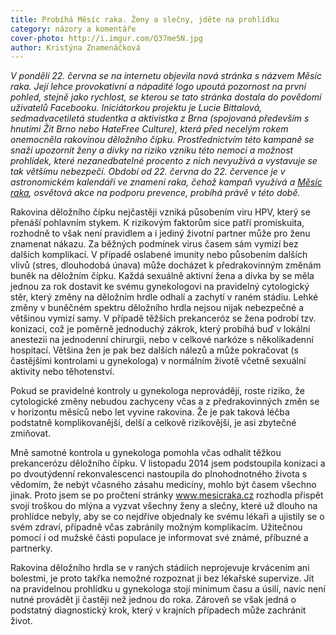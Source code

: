 ```yaml
---
title: Probíhá Měsíc raka. Ženy a slečny, jděte na prohlídku
category: názory a komentáře
cover-photo: http://i.imgur.com/Q37me5N.jpg
author: Kristýna Znamenáčková
---
```


*V pondělí 22. června se na internetu objevila nová stránka s názvem Měsíc raka. Její lehce provokativní a nápadité logo upoutá pozornost na první pohled, stejně jako rychlost, se kterou se tato stránka dostala do povědomí uživatelů Facebooku. Iniciátorkou projektu je Lucie Bittalová, sedmadvacetiletá studentka a aktivistka z Brna (spojovaná především s hnutími Žít Brno nebo HateFree Culture), která před necelým rokem onemocněla rakovinou děložního čípku. Prostřednictvím této kampaně se snaží upozornit ženy a dívky na riziko vzniku této nemoci a možnost prohlídek, které nezanedbatelné procento z nich nevyužívá a vystavuje se tak většímu nebezpečí. Období od 22. června do 22. července je v astronomickém kalendáři ve znamení raka, čehož kampaň využívá a [Měsíc raka](http://mesicraka.cz/), osvětová akce na podporu prevence, probíhá právě v této době.*

Rakovina děložního čípku nejčastěji vzniká působením viru HPV, který se přenáší pohlavním stykem. K rizikovým faktorům sice patří promiskuita, rozhodně to však není pravidlem a i jediný životní partner může pro ženu znamenat nákazu. Za běžných podmínek virus časem sám vymizí bez dalších komplikací. V případě oslabené imunity nebo působením dalších vlivů (stres, dlouhodobá únava) může docházet k předrakovinným změnám buněk na děložním čípku. Každá sexuálně aktivní žena a dívka by se měla jednou za rok dostavit ke svému gynekologovi na pravidelný cytologický stěr, který změny na děložním hrdle odhalí a zachytí v raném stádiu. Lehké změny v buněčném spektru děložního hrdla nejsou nijak nebezpečné a většinou vymizí samy. V případě těžších prekanceróz se žena podrobí tzv. konizaci, což je poměrně jednoduchý zákrok, který probíhá buď v lokální anestezii na jednodenní chirurgii, nebo v celkové narkóze s několikadenní hospitací. Většina žen je pak bez dalších nálezů a může pokračovat (s častějšími kontrolami u gynekologa) v normálním životě včetně sexuální aktivity nebo těhotenství.

Pokud se pravidelné kontroly u gynekologa neprovádějí, roste riziko, že cytologické změny nebudou zachyceny včas a z předrakovinných změn se v horizontu měsíců nebo let vyvine rakovina. Že je pak taková léčba podstatně komplikovanější, delší a celkově rizikovější, je asi zbytečné zmiňovat.

Mně samotné kontrola u gynekologa pomohla včas odhalit těžkou prekancerózu děložního čípku. V listopadu 2014 jsem podstoupila konizaci a po dvoutýdenní rekonvalescenci nastoupila do plnohodnotného života s vědomím, že nebýt včasného zásahu medicíny, mohlo být časem všechno jinak. Proto jsem se po pročtení stránky www.mesicraka.cz rozhodla přispět svojí troškou do mlýna a vyzvat všechny ženy a slečny, které už dlouho na prohlídce nebyly, aby se co nejdříve objednaly ke svému lékaři a ujistily se o svém zdraví, případně včas zabránily možným komplikacím. Užitečnou pomocí i od mužské části populace je informovat své známé, příbuzné a partnerky. 

Rakovina děložního hrdla se v raných stádiích neprojevuje krvácením ani bolestmi, je proto takřka nemožné rozpoznat ji bez lékařské supervize. Jít na pravidelnou prohlídku u gynekologa stojí minimum času a úsilí, navíc není nutné provádět ji častěji než jednou do roka. Zároveň se však jedná o podstatný diagnostický krok, který v krajních případech může zachránit život.



